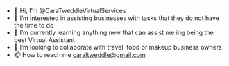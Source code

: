 - 👋 Hi, I’m @CaraTweddleVirtualServices
- 👀 I’m interested in assisting businesses with tasks that they do not have the time to do
- 🌱 I’m currently learning anything new that can assist me ing being the best Virtual Assistant
- 💞️ I’m looking to collaborate with travel, food or makeup business owners
- 📫 How to reach me caraltweddle@gmail.com

<!---
CaraTweddleVirtualServices/CaraTweddleVirtualServices is a ✨ special ✨ repository because its `README.md` (this file) appears on your GitHub profile.
You can click the Preview link to take a look at your changes.
--->
